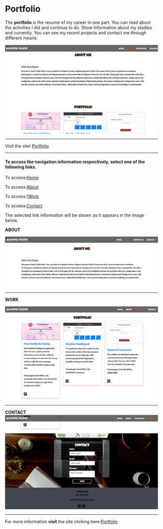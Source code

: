 
# Portfolio

The **portfolio** is the resume of my career in one part. You can read about the activities I did and continue to do. Show information about my studies and currently. You can see my recent projects and contact me through different means.




 ![Homepage](/assets/images/web-site.jpg)
 _____________________________________________________________________
 Visit the site! [Portfolio](https://anniavd.github.io/Portfolio//)


 ______________________________________________________________
#### To access the navigation information respectively, select one of the following links.

To access:[Home](https://anniavd.github.io/Portfolio/#home)

To access:[About](https://anniavd.github.io/Portfolio/#about)

To access:[[Work](https://anniavd.github.io/Portfolio/#portfolio)

To access:[Contact](https://anniavd.github.io/Portfolio/#contact)


The selected link information will be shown as it appears in the image below.

   **ABOUT**

![1 images with their respective information of each link of the site navigation](/assets/images/section-about.jpg)
______________________________________________________________________________

**WORK**

![1 images with their respective information of each link of the site navigation](/assets/images/section-work1.jpg)

___________________________________________________________________________________

**CONTACT**
![1 images with their respective information of each link of the site navigation](/assets/images/section-contact.jpg)

__________________________________________________________________________________

For more information **visit** the site clicking here:[Portfolio](https://anniavd.github.io/Portfolio/)
